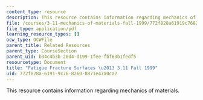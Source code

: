 ```yaml
---
content_type: resource
description: This resource contains information regarding mechanics of materials.
file: /courses/3-11-mechanics-of-materials-fall-1999/772f828a61919c7682608871e47a0ca2_MIT3_11F99_fatigue.pdf
file_type: application/pdf
learning_resource_types: []
ocw_type: OCWFile
parent_title: Related Resources
parent_type: CourseSection
parent_uid: b34c4b3b-20d4-d199-1fee-fbf63b1fedf5
resourcetype: Document
title: "Fatigue Fracture Surfaces \u2013 3.11 Fall 1999"
uid: 772f828a-6191-9c76-8260-8871e47a0ca2
---
```

This resource contains information regarding mechanics of materials.

